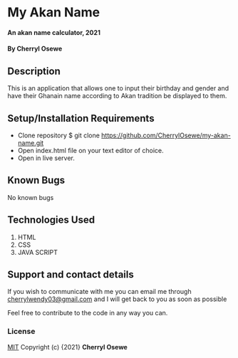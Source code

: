 # My Akan Name 
#### An akan name calculator, 2021
#### By **Cherryl Osewe**
## Description
This is an application that allows one to input their birthday and gender and have their Ghanain name according to Akan tradition be displayed to them.
## Setup/Installation Requirements
* Clone repository $ git clone https://github.com/CherrylOsewe/my-akan-name.git
* Open index.html file on your text  editor of choice.
* Open in live server.
## Known Bugs
No known bugs
## Technologies Used
1. HTML
2. CSS
3. JAVA SCRIPT

## Support and contact details
If you wish to communicate with me you can email me through cherrylwendy03@gmail.com and I will get back to you as soon as possible

Feel free to contribute to the code in any way you can.
### License
[MIT](license)
Copyright (c) {2021} **Cherryl Osewe**
  
